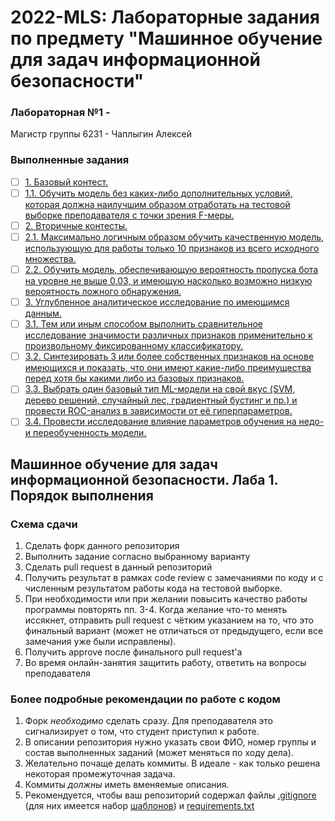 # 2022-MLS: Лабораторные задания по предмету "Машинное обучение для задач информационной безопасности"
### Лабораторная №1 - 
Магистр группы 6231 - Чаплыгин Алексей

### Выполненные задания
* [ ] [1. Базовый контест.]()
* [ ] [1.1. Обучить модель без каких-либо дополнительных условий, которая должна наилучшим образом отработать на тестовой выборке преподавателя с точки зрения F-меры.]()
* [ ] [2. Вторичные контесты.]()
* [ ] [2.1. Максимально логичным образом обучить качественную модель, использующую для работы только 10 признаков из всего исходного множества.]()
* [ ] [2.2. Обучить модель, обеспечивающую вероятность пропуска бота на уровне не выше 0.03, и имеющую насколько возможно низкую вероятность ложного обнаружения.]()
* [ ] [3. Углубленное аналитическое исследование по имеющимся данным.]()
* [ ] [3.1. Тем или иным способом выполнить сравнительное исследование значимости различных признаков применительно к произвольному фиксированному классификатору.]()
* [ ] [3.2. Синтезировать 3 или более собственных признаков на основе имеющихся и показать, что они имеют какие-либо преимущества перед хотя бы какими либо из базовых признаков.]()
* [ ] [3.3. Выбрать один базовый тип ML-модели на свой вкус (SVM, дерево решений, случайный лес, градиентный бустинг и пр.) и провести ROC-анализ в зависимости от её гиперпараметров.]()
* [ ] [3.4. Провести исследование влияние параметров обучения на недо- и переобученность модели.]()

## Машинное обучение для задач информационной безопасности. Лаба 1. Порядок выполнения
### Схема сдачи

1. Сделать форк данного репозитория
2. Выполнить задание согласно выбранному варианту
3. Сделать pull request в данный репозиторий
4. Получить результат в рамках code review с замечаниями по коду и с численным результатом работы кода на тестовой выборке.
5. При необходимости или при желании повысить качество работы программы повторять пп. 3-4. Когда желание что-то менять иссякнет, отправить pull request с чётким указанием на то, что это финальный вариант (может не отличаться от предыдущего, если все замечания уже были исправлены).
7. Получить approve после финального pull request'а
8. Во время онлайн-занятия защитить работу, ответить на вопросы преподавателя

### Более подробные рекомендации по работе с кодом

1. Форк *необходимо* сделать сразу. Для преподавателя это сигнализирует о том, что студент приступил к работе.
2. В описании репозитория нужно указать свои ФИО, номер группы и состав выполненных заданий (может меняться по ходу дела).
3. Желательно почаще делать коммиты. В идеале - как только решена некоторая промежуточная задача.
4. Коммиты *должны* иметь вменяемые описания.
5. Рекомендуется, чтобы ваш репозиторий содержал файлы [.gitignore](https://docs.github.com/en/get-started/getting-started-with-git/ignoring-files) (для них имеется набор [шаблонов](https://github.com/github/gitignore)) и [requirements.txt](https://www.jetbrains.com/help/pycharm/managing-dependencies.html#create-requirements)
